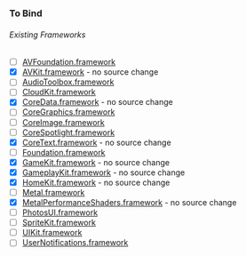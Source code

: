 ### To Bind
###### Existing Frameworks
- [ ] [AVFoundation.framework](https://github.com/xamarin/xamarin-macios/wiki/AVFoundation-tvOS-Beta4)
- [X] [AVKit.framework](https://github.com/xamarin/xamarin-macios/wiki/AVKit-tvOS-Beta4) - no source change
- [ ] [AudioToolbox.framework](https://github.com/xamarin/xamarin-macios/wiki/AudioToolbox-tvOS-Beta4)
- [ ] [CloudKit.framework](https://github.com/xamarin/xamarin-macios/wiki/CloudKit-tvOS-Beta4)
- [X] [CoreData.framework](https://github.com/xamarin/xamarin-macios/wiki/CoreData-tvOS-Beta4) - no source change
- [ ] [CoreGraphics.framework](https://github.com/xamarin/xamarin-macios/wiki/CoreGraphics-tvOS-Beta4)
- [ ] [CoreImage.framework](https://github.com/xamarin/xamarin-macios/wiki/CoreImage-tvOS-Beta4)
- [ ] [CoreSpotlight.framework](https://github.com/xamarin/xamarin-macios/wiki/CoreSpotlight-tvOS-Beta4)
- [X] [CoreText.framework](https://github.com/xamarin/xamarin-macios/wiki/CoreText-tvOS-Beta4) - no source change
- [ ] [Foundation.framework](https://github.com/xamarin/xamarin-macios/wiki/Foundation-tvOS-Beta4)
- [X] [GameKit.framework](https://github.com/xamarin/xamarin-macios/wiki/GameKit-tvOS-Beta4) - no source change
- [X] [GameplayKit.framework](https://github.com/xamarin/xamarin-macios/wiki/GameplayKit-tvOS-Beta4) - no source change
- [X] [HomeKit.framework](https://github.com/xamarin/xamarin-macios/wiki/HomeKit-tvOS-Beta4) - no source change
- [ ] [Metal.framework](https://github.com/xamarin/xamarin-macios/wiki/Metal-tvOS-Beta4)
- [X] [MetalPerformanceShaders.framework](https://github.com/xamarin/xamarin-macios/wiki/MetalPerformanceShaders-tvOS-Beta4) - no source change
- [ ] [PhotosUI.framework](https://github.com/xamarin/xamarin-macios/wiki/PhotosUI-tvOS-Beta4)
- [ ] [SpriteKit.framework](https://github.com/xamarin/xamarin-macios/wiki/SpriteKit-tvOS-Beta4)
- [ ] [UIKit.framework](https://github.com/xamarin/xamarin-macios/wiki/UIKit-tvOS-Beta4)
- [ ] [UserNotifications.framework](https://github.com/xamarin/xamarin-macios/wiki/UserNotifications-tvOS-Beta4)
